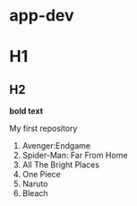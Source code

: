 # app-dev
# H1
## H2
**bold text**

My first repository
1. Avenger:Endgame
2. Spider-Man: Far From Home
3. All The Bright Places
4. One Piece
5. Naruto
6. Bleach
